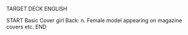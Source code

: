 TARGET DECK
ENGLISH

START
Basic
Cover girl
Back: n. Female model appearing on magazine covers etc.
END
